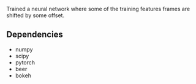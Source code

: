 Trained a neural network where some of the training features frames
are shifted by some offset.

Dependencies
-----------

  - numpy
  - scipy
  - pytorch
  - beer
  - bokeh

